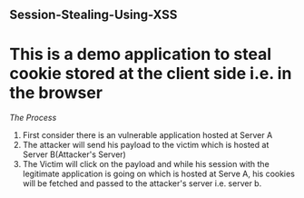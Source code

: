 ## Session-Stealing-Using-XSS ##

# This is a demo application to steal cookie stored at the client side i.e. in the browser #

*The Process* 
1. First consider there is an vulnerable application hosted at Server A
2. The attacker will send his payload to the victim which is hosted at Server B(Attacker's Server)
3. The Victim will click on the payload and while his session with the legitimate application is going on which is hosted at Serve A, his cookies will be fetched and passed to the attacker's server i.e. server b.

